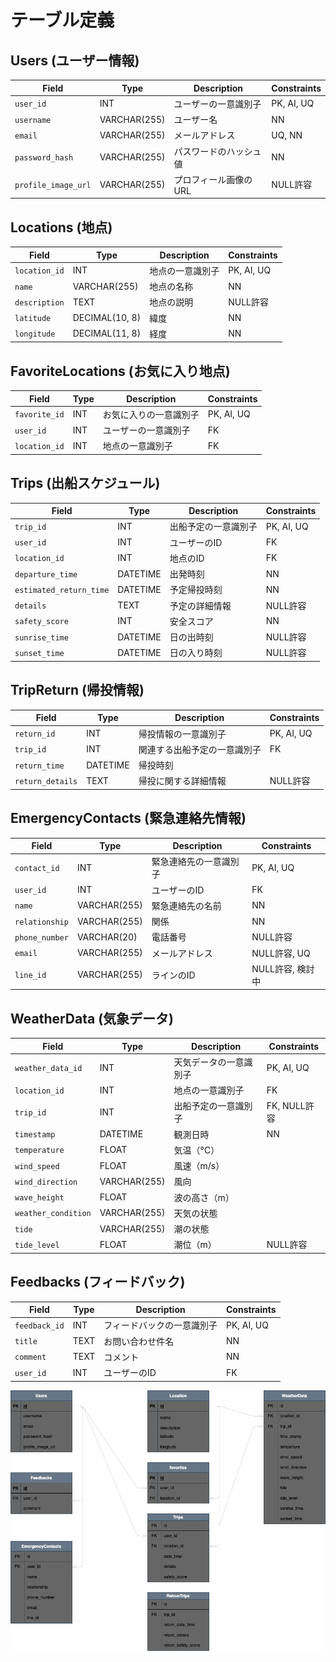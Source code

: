 # テーブル定義

## Users (ユーザー情報)

| Field             | Type         | Description         | Constraints          |
|-------------------|--------------|---------------------|----------------------|
| `user_id`         | INT          | ユーザーの一意識別子 | PK, AI, UQ           |
| `username`        | VARCHAR(255) | ユーザー名           | NN                   |
| `email`           | VARCHAR(255) | メールアドレス       | UQ, NN               |
| `password_hash`   | VARCHAR(255) | パスワードのハッシュ値 | NN                 |
| `profile_image_url` | VARCHAR(255) | プロフィール画像のURL | NULL許容           |

## Locations (地点)

| Field            | Type          | Description       | Constraints          |
|------------------|---------------|-------------------|----------------------|
| `location_id`    | INT           | 地点の一意識別子   | PK, AI, UQ           |
| `name`           | VARCHAR(255)  | 地点の名称         | NN                   |
| `description`    | TEXT          | 地点の説明         | NULL許容            |
| `latitude`       | DECIMAL(10, 8)| 緯度               | NN                   |
| `longitude`      | DECIMAL(11, 8)| 経度               | NN                   |

## FavoriteLocations (お気に入り地点)

| Field          | Type        | Description            | Constraints            |
|----------------|-------------|------------------------|------------------------|
| `favorite_id`  | INT         | お気に入りの一意識別子  | PK, AI, UQ             |
| `user_id`      | INT         | ユーザーの一意識別子    | FK                     |
| `location_id`  | INT         | 地点の一意識別子        | FK                     |

## Trips (出船スケジュール)

| Field            | Type          | Description       | Constraints          |
|------------------|---------------|-------------------|----------------------|
| `trip_id`        | INT           | 出船予定の一意識別子 | PK, AI, UQ          |
| `user_id`        | INT           | ユーザーのID       | FK                   |
| `location_id`    | INT           | 地点のID           | FK                   |
| `departure_time`      | DATETIME | 出発時刻           | NN                   |
| `estimated_return_time` | DATETIME | 予定帰投時刻      | NN                   |
| `details`        | TEXT          | 予定の詳細情報      | NULL許容            |
| `safety_score`   | INT           | 安全スコア         | NN                   |
| `sunrise_time`       | DATETIME         | 日の出時刻               | NULL許容               |
| `sunset_time`       | DATETIME         | 日の入り時刻               | NULL許容               |

## TripReturn (帰投情報)

| Field            | Type        | Description               | Constraints            |
|------------------|-------------|---------------------------|------------------------|
| `return_id`      | INT         | 帰投情報の一意識別子       | PK, AI, UQ             |
| `trip_id`        | INT         | 関連する出船予定の一意識別子 | FK                     |
| `return_time`    | DATETIME    | 帰投時刻                   |                        |
| `return_details` | TEXT        | 帰投に関する詳細情報       | NULL許容               |

## EmergencyContacts (緊急連絡先情報)

| Field            | Type          | Description       | Constraints          |
|------------------|---------------|-------------------|----------------------|
| `contact_id`     | INT           | 緊急連絡先の一意識別子 | PK, AI, UQ         |
| `user_id`        | INT           | ユーザーのID       | FK                   |
| `name`           | VARCHAR(255)  | 緊急連絡先の名前   | NN                   |
| `relationship`   | VARCHAR(255)  | 関係               | NN                   |
| `phone_number`   | VARCHAR(20)   | 電話番号           | NULL許容            |
| `email`          | VARCHAR(255)  | メールアドレス     | NULL許容, UQ        |
| `line_id`        | VARCHAR(255)  | ラインのID         | NULL許容, 検討中    |

## WeatherData (気象データ)

| Field              | Type          | Description             | Constraints            |
|--------------------|---------------|-------------------------|------------------------|
| `weather_data_id`  | INT           | 天気データの一意識別子   | PK, AI, UQ             |
| `location_id`      | INT           | 地点の一意識別子         | FK                     |
| `trip_id`          | INT           | 出船予定の一意識別子     | FK, NULL許容           |
| `timestamp`        | DATETIME      | 観測日時                 | NN                     |
| `temperature`      | FLOAT         | 気温（°C）              |                        |
| `wind_speed`       | FLOAT         | 風速（m/s）             |                        |
| `wind_direction`   | VARCHAR(255)  | 風向                   |                        |
| `wave_height`      | FLOAT         | 波の高さ（m）           |                        |
| `weather_condition`| VARCHAR(255)  | 天気の状態              |                        |
| `tide`             | VARCHAR(255)  | 潮の状態                |                        |
| `tide_level`       | FLOAT         | 潮位（m）               | NULL許容               |


## Feedbacks (フィードバック)

| Field            | Type          | Description       | Constraints          |
|------------------|---------------|-------------------|----------------------|
| `feedback_id`    | INT           | フィードバックの一意識別子 | PK, AI, UQ       |
| `title`          | TEXT          | お問い合わせ件名         | NN               |
| `comment`        | TEXT          | コメント           | NN                   |
| `user_id`        | INT           | ユーザーのID       | FK                   |


![alt text](ER.png)